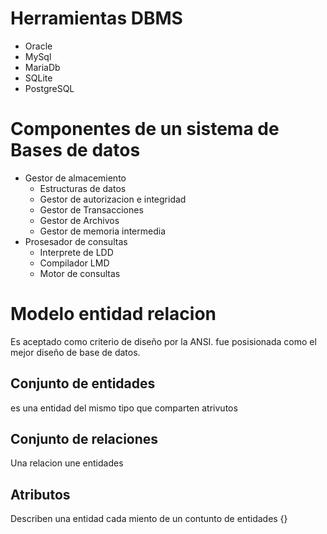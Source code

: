 # Herramientas DBMS
- Oracle
- MySql
- MariaDb
- SQLite
- PostgreSQL
# Componentes de un sistema de Bases de datos
- Gestor de almacemiento
  - Estructuras de datos
  - Gestor de autorizacion e integridad  
  - Gestor de Transacciones
  - Gestor  de Archivos
  - Gestor de memoria intermedia
- Prosesador de consultas
  - Interprete de LDD
  - Compilador LMD
  - Motor de consultas 

# Modelo entidad relacion
Es aceptado como criterio de diseño por la ANSI. fue posisionada como el mejor diseño de base de datos. 
## Conjunto de entidades
es una entidad del mismo tipo que comparten atrivutos
## Conjunto de relaciones
Una relacion une entidades
## Atributos
Describen una entidad  cada miento de un contunto de entidades
{}
